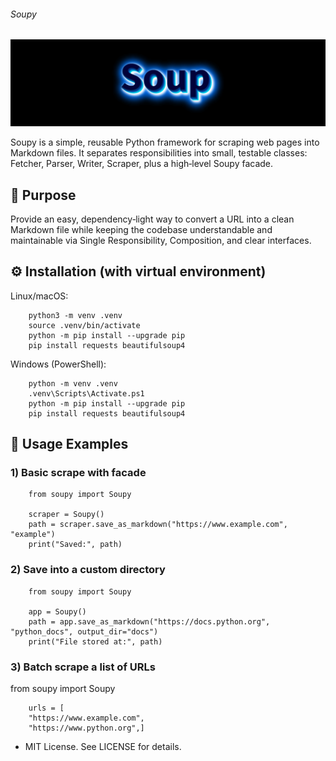 ###### Soupy
![](https://github.com/is-leeroy-jenkins/Soupy/blob/master/resources/project_soupy.png)

Soupy is a simple, reusable Python framework for scraping web pages into Markdown files.
It separates responsibilities into small, testable classes: Fetcher, Parser, Writer, Scraper,
plus a high‑level Soupy facade.

## 🎯 Purpose

Provide an easy, dependency‑light way to convert a URL into a clean Markdown file while keeping the
codebase understandable and maintainable via Single Responsibility, Composition, and clear
interfaces.

## ⚙️ Installation (with virtual environment)
 
Linux/macOS:

```
    python3 -m venv .venv
    source .venv/bin/activate
    python -m pip install --upgrade pip
    pip install requests beautifulsoup4
```

Windows (PowerShell):
```
    python -m venv .venv
    .venv\Scripts\Activate.ps1
    python -m pip install --upgrade pip
    pip install requests beautifulsoup4
```

## 🚀 Usage Examples

### 1) Basic scrape with facade


```
    from soupy import Soupy
    
    scraper = Soupy()
    path = scraper.save_as_markdown("https://www.example.com", "example")
    print("Saved:", path)
```


### 2) Save into a custom directory

```
    from soupy import Soupy
    
    app = Soupy()
    path = app.save_as_markdown("https://docs.python.org", "python_docs", output_dir="docs")
    print("File stored at:", path)
```
### 3) Batch scrape a list of URLs

from soupy import Soupy

```
    urls = [
    "https://www.example.com",
    "https://www.python.org",]
```

- MIT License. See LICENSE for details.